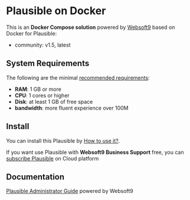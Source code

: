 # Plausible on Docker  

This is an **Docker Compose solution** powered by [Websoft9](https://www.websoft9.com) based on Docker for Plausible:


 - community:  v1.5, latest


## System Requirements

The following are the minimal [recommended requirements](https://github.com/plausible/analytics):

* **RAM**: 1 GB or more
* **CPU**: 1 cores or higher
* **Disk**: at least 1 GB of free space
* **bandwidth**: more fluent experience over 100M  

## Install

You can install this Plausible by [How to use it?](https://github.com/Websoft9/docker-library#how-to-use-it).   

If you want use Plausible with **Websoft9 Business Support** free, you can [subscribe Plausible](https://www.websoft9.com/apps) on Cloud platform

## Documentation

[Plausible Administrator Guide](https://support.websoft9.com/docs/plausible) powered by Websoft9